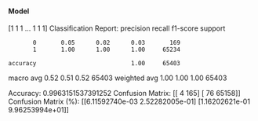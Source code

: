 #### Model
[1 1 1 ... 1 1 1]
Classification Report:
              precision    recall  f1-score   support

           0       0.05      0.02      0.03       169
           1       1.00      1.00      1.00     65234

    accuracy                           1.00     65403
   macro avg       0.52      0.51      0.52     65403
weighted avg       1.00      1.00      1.00     65403

Accuracy: 0.9963151537391252
Confusion Matrix:
[[    4   165]
 [   76 65158]]
Confusion Matrix (%):
[[6.11592740e-03 2.52282005e-01]
 [1.16202621e-01 9.96253994e+01]]
